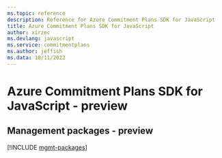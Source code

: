 ```yaml
---
ms.topic: reference
description: Reference for Azure Commitment Plans SDK for JavaScript
title: Azure Commitment Plans SDK for JavaScript
author: xirzec
ms.devlang: javascript
ms.service: commitmentplans
ms.author: jeffish
ms.data: 10/11/2022
---
```

# Azure Commitment Plans SDK for JavaScript - preview

## Management packages - preview
[!INCLUDE [mgmt-packages](commitment-plans-mgmt-index.md)]